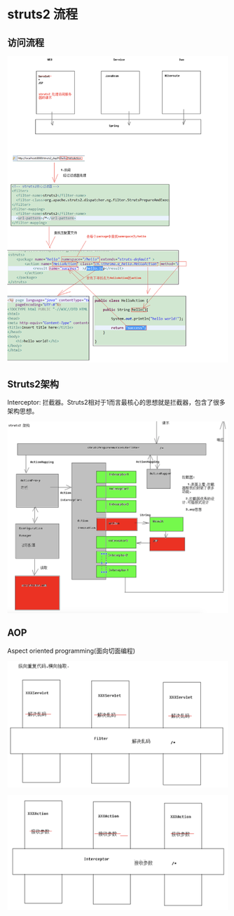 # struts2 流程

## 访问流程

![](../../.gitbook/assets/image.png)

## Struts2架构

Interceptor: 拦截器。Struts2相对于1而言最核心的思想就是拦截器，包含了很多架构思想。

![](../../.gitbook/assets/image%20%287%29.png)

##  AOP

Aspect oriented programming\(面向切面编程\)

![](../../.gitbook/assets/image%20%288%29.png)

![](../../.gitbook/assets/image%20%282%29.png)



